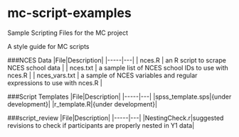 # mc-script-examples
Sample Scripting Files for the MC project

A style guide for MC scripts

###NCES Data
|File|Description|
|-----|---|
| nces.R     | an R script to scrape NCES school data |
| nces.txt     | a sample list of NCES school IDs to use with nces.R |
| nces_vars.txt | a sample of NCES variables and regular expressions to use with nces.R |

###Script Templates
|File|Description|
|-----|---|
|spss_template.sps|{under development}|
|r_template.R|{under development}|

###script_review
|File|Description|
|-----|---|
|NestingCheck.r|suggested revisions to check if participants are properly nested in Y1 data|
